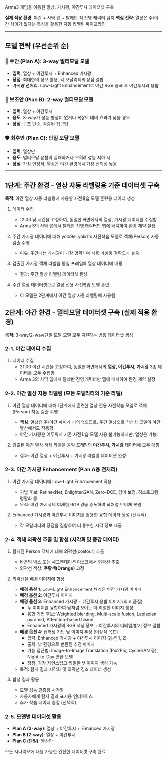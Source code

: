 Arma3 게임을 이용한 열상, 가시광, 야간투시 데이터셋 구축

**실제 적용 환경**: 야간 + 사막 맵 + 탈레반 적 진영 캐릭터 탐지
**핵심 전략**: 열상은 주/야간 차이가 없다는 특성을 활용한 자동 라벨링 파이프라인

---

## 모델 전략 (우선순위 순)

### 🎯 주안 (Plan A): 3-way 멀티모달 모델
- **입력**: 열상 + 야간투시 + Enhanced 가시광
- **장점**: 최대한의 정보 활용, 각 모달리티의 장점 결합
- **가시광 전처리**: Low-Light Enhancement로 야간 RGB 증폭 후 야간투시와 융합

### 🔄 보조안 (Plan B): 2-way 멀티모달 모델
- **입력**: 열상 + 야간투시
- **용도**: 3-way가 성능 향상이 없거나 복잡도 대비 효과가 낮을 경우
- **장점**: 구조 단순, 검증된 접근법

### 🛡️ 최후안 (Plan C): 단일 모달 모델
- **입력**: 열상만
- **용도**: 멀티모달 융합이 실패하거나 오히려 성능 저하 시
- **장점**: 가장 안정적, 열상은 야간 환경에서 가장 신뢰성 높음

---

## 1단계: 주간 환경 - 열상 자동 라벨링용 기준 데이터셋 구축
**목적**: 야간 열상 자동 라벨링에 사용할 사전학습 모델 훈련용 데이터 생성

1. 데이터 수집
   - 12:00 낮 시간을 고정하여, 동일한 화면에서의 열상, 가시광 데이터를 수집함
   - Arma 3의 사막 맵에서 탈레반 진영 캐릭터만 맵에 배치하여 환경 제약 설정

2. 주간 가시광 데이터에 대해 yolo9e, yolo11x 사전학습 모델로 객체(Person) 자동 검출 수행
   - 이유: 주간에는 가시광이 가장 명확하여 자동 라벨링 정확도가 높음

3. 검출된 가시광 객체 라벨을 동일 프레임의 열상 데이터에 매핑
   - 결과: 주간 열상 라벨링 데이터셋 완성

4. 주간 열상 데이터셋으로 열상 전용 사전학습 모델 훈련
   - 이 모델은 2단계에서 야간 열상 자동 라벨링에 사용됨

## 2단계: 야간 환경 - 멀티모달 데이터셋 구축 (실제 적용 환경)
**목적**: 3-way/2-way/단일 모달 모델 모두 지원하는 범용 데이터셋 생성

### 2-1. 야간 데이터 수집
1. 데이터 수집
   - 21:00 야간 시간을 고정하여, 동일한 화면에서의 **열상, 야간투시, 가시광** 3종 데이터를 모두 수집함
   - Arma 3의 사막 맵에서 탈레반 진영 캐릭터만 맵에 배치하여 환경 제약 설정

### 2-2. 야간 열상 자동 라벨링 (모든 모달리티의 기준 라벨)
1. 야간 열상 데이터에 대해 1단계에서 훈련한 열상 전용 사전학습 모델로 객체(Person) 자동 검출 수행
   - **핵심**: 열상은 주/야간 차이가 거의 없으므로, 주간 열상으로 학습한 모델이 야간 열상에서도 작동함
   - 야간 가시광은 어두워서 기존 사전학습 모델 사용 불가능하지만, 열상은 가능!

2. 검출된 야간 열상 객체 라벨을 동일 프레임의 **야간투시, 가시광** 데이터에 모두 매핑
   - 결과: 야간 열상 + 야간투시 + 가시광 라벨링 데이터셋 완성

### 2-3. 야간 가시광 Enhancement (Plan A용 전처리)
1. 야간 가시광 데이터에 Low-Light Enhancement 적용
   - 기법 후보: RetinexNet, EnlightenGAN, Zero-DCE, 감마 보정, 히스토그램 평활화 등
   - 목적: 야간 가시광의 미세한 RGB 값을 증폭하여 낮처럼 보이게 복원
   
2. Enhanced 가시광과 야간투시 이미지를 활용한 융합 데이터 생성 (선택적)
   - 각 모달리티의 장점을 결합하여 더 풍부한 시각 정보 제공

### 2-4. 객체 외곽선 추출 및 합성 (시각화 및 증강 데이터)
1. 탐지된 Person 객체에 대해 외곽선(contour) 추출
   - 바운딩 박스 또는 세그멘테이션 마스크에서 외곽선 추출
   - 외곽선 색상: **주황색(Orange)** 고정
   
2. 외곽선을 배경 이미지에 합성
   - **배경 옵션 1**: Low-Light Enhancement 처리된 야간 가시광 이미지
   - **배경 옵션 2**: 야간투시 이미지
   - **배경 옵션 3**: Enhanced 가시광 + 야간투시 융합 이미지 (최고 품질)
     - 두 이미지를 융합하여 낮처럼 보이는 더 리얼한 이미지 생성
     - 융합 기법 후보: Weighted blending, Multi-scale fusion, Laplacian pyramid, Attention-based fusion
     - Enhanced 가시광의 RGB 색상 정보 + 야간투시의 디테일/밝기 정보 결합
   - **배경 옵션 4**: 딥러닝 기반 낮 이미지 추정 (이상적 목표)
     - 입력: Enhanced 가시광 + 야간투시 이미지 (옵션 1, 2)
     - 출력: 낮 환경으로 변환된 추정 이미지
     - 가능 접근법: Image-to-Image Translation (Pix2Pix, CycleGAN 등), Night-to-Day 변환 모델
     - 장점: 가장 자연스럽고 리얼한 낮 이미지 생성 가능
   - 목적: 탐지 결과 시각화 및 외곽선 강조 데이터 생성
   
3. 합성 결과 활용
   - 모델 성능 검증용 시각화
   - 사용자에게 탐지 결과 표시용 인터페이스
   - 추가 학습 데이터 증강 (선택적)

### 2-5. 모델별 데이터셋 활용
- **Plan A (3-way)**: 열상 + 야간투시 + Enhanced 가시광
- **Plan B (2-way)**: 열상 + 야간투시
- **Plan C (단일)**: 열상만

모든 시나리오에 대응 가능한 완전한 데이터셋 구축 완료